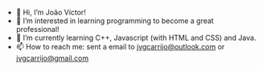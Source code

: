 - 👋 Hi, I’m João Víctor!
- 👀 I’m interested in learning programming to become a great professional!
- 🌱 I’m currently learning C++, Javascript (with HTML and CSS) and Java.
- 📫 How to reach me: sent a email to jvgcarrijo@outlook.com or jvgcarrijo@gmail.com

<!---
JaoJaoGo/JaoJaoGo is a ✨ special ✨ repository because its `README.md` (this file) appears on your GitHub profile.
You can click the Preview link to take a look at your changes.
--->
